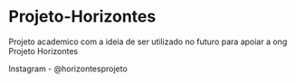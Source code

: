 # Projeto-Horizontes

Projeto academico com a ideia de ser utilizado no futuro para apoiar a ong Projeto Horizontes

Instagram - @horizontesprojeto
